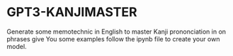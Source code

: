 # GPT3-KANJIMASTER
Generate some memotechnic in English to master Kanji prononciation in on phrases
give You some examples 
follow the ipynb file to create your own model.



